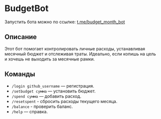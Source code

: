 # BudgetBot

Запустить бота можно по ссылке: [t.me/budget_month_bot](https://t.me/budget_month_bot)

## Описание

Этот бот помогает контролировать личные расходы, устанавливая месячный бюджет и отслеживая траты. Идеально, если копишь на цель и хочешь не выходить за месячные рамки.

## Команды

- `/login github_username` — регистрация.
- `/setbudget сумма` — установить бюджет.
- `/spend сумма` — добавить расход.
- `/resetspent` - сбросить расходы текущего месяца.
- `/balance` - проверить баланс.
- `/help` — справка.
